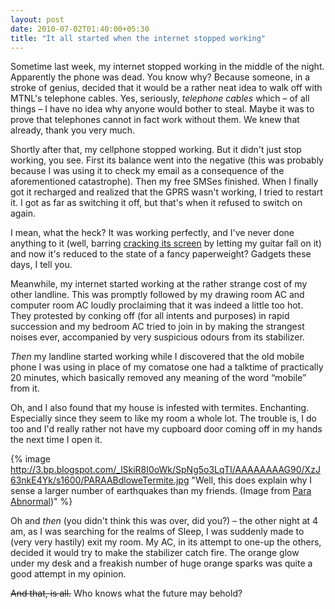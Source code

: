 ```yaml
---
layout: post
date: 2010-07-02T01:40:00+05:30
title: "It all started when the internet stopped working"
---
```


Sometime last week, my internet stopped working in the middle of the night. Apparently the phone was dead. You know why? Because someone, in a stroke of genius, decided that it would be a rather neat idea to walk off with MTNL's telephone cables. Yes, seriously, *telephone cables* which – of all things – I have no idea why anyone would bother to steal. Maybe it was to prove that telephones cannot in fact work without them. We knew that already, thank you very much.

Shortly after that, my cellphone stopped working. But it didn't just stop working, you see. First its balance went into the negative (this was probably because I was using it to check my email as a consequence of the aforementioned catastrophe). Then my free SMSes finished. When I finally got it recharged and realized that the GPRS wasn't working, I tried to restart it. I got as far as switching it off, but that's when it refused to switch on again.

I mean, what the heck? It was working perfectly, and I've never done anything to it (well, barring [cracking its screen][1] by letting my guitar fall on it) and now it's reduced to the state of a fancy paperweight? Gadgets these days, I tell you.

Meanwhile, my internet started working at the rather strange cost of my other landline. This was promptly followed by my drawing room AC and computer room AC loudly proclaiming that it was indeed a little too hot. They protested by conking off (for all intents and purposes) in rapid succession and my bedroom AC tried to join in by making the strangest noises ever, accompanied by very suspicious odours from its stabilizer.

*Then* my landline started working while I discovered that the old mobile phone I was using in place of my comatose one had a talktime of practically 20 minutes, which basically removed any meaning of the word “mobile” from it.

Oh, and I also found that my house is infested with termites. Enchanting. Especially since they seem to like my room a whole lot. The trouble is, I do too and I'd really rather not have my cupboard door coming off in my hands the next time I open it.

{% image http://3.bp.blogspot.com/_lSkiR8I0oWk/SpNg5o3LqTI/AAAAAAAAG90/XzJ63nkE4Yk/s1600/PARAABdloweTermite.jpg "Well, this does explain why I sense a larger number of earthquakes than my friends. (Image from <a href='http://www.paraabnormalthecomic.com/'>Para Abnormal</a>)" %}

Oh and *then* (you didn't think this was over, did you?) – the other night at 4 am, as I was searching for the realms of Sleep, I was suddenly made to (very very hastily) exit my room. My AC, in its attempt to one-up the others, decided it would try to make the stabilizer catch fire. The orange glow under my desk and a freakish number of huge orange sparks was quite a good attempt in my opinion.

<del>And that, is all.</del> Who knows what the future may behold?

[1]: http://sahilb.blogspot.com/2010/02/when-guitar-meets-cellphone.html#comments